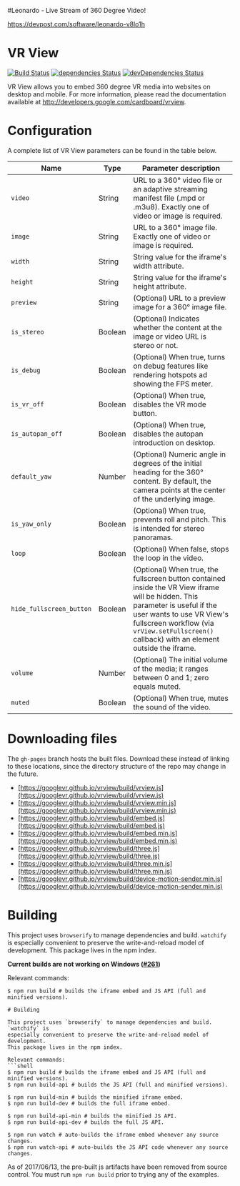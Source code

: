 #Leonardo - Live Stream of 360 Degree Video!

https://devpost.com/software/leonardo-v8lo1h


# VR View

[![Build Status](https://travis-ci.org/googlevr/vrview.svg?branch=master)](https://travis-ci.org/googlevr/vrview)
[![dependencies Status](https://david-dm.org/googlevr/vrview/status.svg)](https://david-dm.org/googlevr/vrview)
[![devDependencies Status](https://david-dm.org/googlevr/vrview/dev-status.svg)](https://david-dm.org/googlevr/vrview?type=dev)

VR View allows you to embed 360 degree VR media into websites on desktop and
mobile. For more information, please read the documentation available at
<http://developers.google.com/cardboard/vrview>.

# Configuration

A complete list of VR View parameters can be found in the table below.

Name | Type | Parameter description
---- | ---- | ---------------------
`video` | String | URL to a 360° video file or an adaptive streaming manifest file (.mpd or .m3u8). Exactly one of video or image is required.
`image` | String | URL to a 360° image file. Exactly one of video or image is required.
`width` | String | String value for the iframe's width attribute.
`height` | String | String value for the iframe's height attribute.
`preview` | String | (Optional) URL to a preview image for a 360° image file.
`is_stereo` | Boolean | (Optional) Indicates whether the content at the image or video URL is stereo or not.
`is_debug` | Boolean | (Optional) When true, turns on debug features like rendering hotspots ad showing the FPS meter.
`is_vr_off` | Boolean | (Optional) When true, disables the VR mode button.
`is_autopan_off` | Boolean | (Optional) When true, disables the autopan introduction on desktop.
`default_yaw` | Number | (Optional) Numeric angle in degrees of the initial heading for the 360° content. By default, the camera points at the center of the underlying image.
`is_yaw_only` | Boolean | (Optional) When true, prevents roll and pitch. This is intended for stereo panoramas.
`loop` | Boolean | (Optional) When false, stops the loop in the video.
`hide_fullscreen_button` | Boolean | (Optional) When true, the fullscreen button contained inside the VR View iframe will be hidden. This parameter is useful if the user wants to use VR View's fullscreen workflow (via `vrView.setFullscreen()` callback) with an element outside the iframe. 
`volume` | Number | (Optional) The initial volume of the media; it ranges between 0 and 1; zero equals muted.
`muted` | Boolean | (Optional) When true, mutes the sound of the video.

# Downloading files

The `gh-pages` branch hosts the built files. Download these instead of linking to these
locations, since the directory structure of the repo may change in the future.

* [https://googlevr.github.io/vrview/build/vrview.js](https://googlevr.github.io/vrview/build/vrview.js)
* [https://googlevr.github.io/vrview/build/vrview.min.js](https://googlevr.github.io/vrview/build/vrview.min.js)
* [https://googlevr.github.io/vrview/build/embed.js](https://googlevr.github.io/vrview/build/embed.js)
* [https://googlevr.github.io/vrview/build/embed.min.js](https://googlevr.github.io/vrview/build/embed.min.js)
* [https://googlevr.github.io/vrview/build/three.js](https://googlevr.github.io/vrview/build/three.js)
* [https://googlevr.github.io/vrview/build/three.min.js](https://googlevr.github.io/vrview/build/three.min.js)
* [https://googlevr.github.io/vrview/build/device-motion-sender.min.js](https://googlevr.github.io/vrview/build/device-motion-sender.min.js)

# Building

This project uses `browserify` to manage dependencies and build. `watchify` is
especially convenient to preserve the write-and-reload model of development.
This package lives in the npm index.

**Current builds are not working on Windows ([#261](https://github.com/googlevr/vrview/issues/261))**

Relevant commands:
```shell
$ npm run build # builds the iframe embed and JS API (full and minified versions).

# Building

This project uses `browserify` to manage dependencies and build. `watchify` is
especially convenient to preserve the write-and-reload model of development.
This package lives in the npm index.

Relevant commands:
```shell
$ npm run build # builds the iframe embed and JS API (full and minified versions).
$ npm run build-api # builds the JS API (full and minified versions).

$ npm run build-min # builds the minified iframe embed.
$ npm run build-dev # builds the full iframe embed.

$ npm run build-api-min # builds the minified JS API.
$ npm run build-api-dev # builds the full JS API.

$ npm run watch # auto-builds the iframe embed whenever any source changes.
$ npm run watch-api # auto-builds the JS API code whenever any source changes.
```
As of 2017/06/13, the pre-built js artifacts have been removed from source
control. You must run `npm run build` prior to trying any of the examples.
